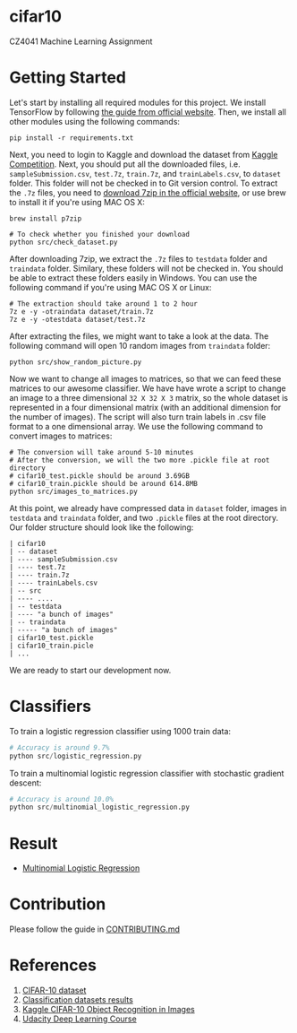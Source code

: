 # cifar10

CZ4041 Machine Learning Assignment

# Getting Started

Let's start by installing all required modules for this project. We install TensorFlow by following [the guide from official website](https://www.tensorflow.org/versions/0.6.0/get_started/os_setup.html). Then, we install all other modules using the following commands:

```Shell
pip install -r requirements.txt
```

Next, you need to login to Kaggle and download the dataset from [Kaggle Competition](https://www.kaggle.com/c/cifar-10). Next, you should put all the downloaded files, i.e. `sampleSubmission.csv`, `test.7z`, `train.7z`, and `trainLabels.csv`, to `dataset` folder. This folder will not be checked in to Git version control. To extract the `.7z` files, you need to [download 7zip in the official website](http://www.7-zip.org/download.html), or use brew to install it if you're using MAC OS X:

```Shell
brew install p7zip

# To check whether you finished your download
python src/check_dataset.py
```

After downloading 7zip, we extract the `.7z` files to `testdata` folder and `traindata` folder. Similary, these folders will not be checked in. You should be able to extract these folders easily in Windows. You can use the following command if you're using MAC OS X or Linux:

```Shell
# The extraction should take around 1 to 2 hour
7z e -y -otraindata dataset/train.7z
7z e -y -otestdata dataset/test.7z
```

After extracting the files, we might want to take a look at the data. The following command will open 10 random images from `traindata` folder:

```Shell
python src/show_random_picture.py
```

Now we want to change all images to matrices, so that we can feed these matrices to our awesome classifier. We have have wrote a script to change an image to a three dimensional `32 X 32 X 3` matrix, so the whole dataset is represented in a four dimensional matrix (with an additional dimension for the number of images). The script will also turn train labels in .csv file format to a one dimensional array. We use the following command to convert images to matrices: 

```Shell
# The conversion will take around 5-10 minutes
# After the conversion, we will the two more .pickle file at root directory
# cifar10_test.pickle should be around 3.69GB
# cifar10_train.pickle should be around 614.8MB
python src/images_to_matrices.py
```

At this point, we already have compressed data in `dataset` folder, images in `testdata` and `traindata` folder, and two `.pickle` files at the root directory. Our folder structure should look like the following:

```
| cifar10
| -- dataset
| ---- sampleSubmission.csv
| ---- test.7z
| ---- train.7z
| ---- trainLabels.csv
| -- src
| ---- ....
| -- testdata
| ---- "a bunch of images"
| -- traindata
| ----- "a bunch of images"
| cifar10_test.pickle
| cifar10_train.picle
| ...
```

We are ready to start our development now. 

# Classifiers

To train a logistic regression classifier using 1000 train data:

```Python
# Accuracy is around 9.7%
python src/logistic_regression.py
```

To train a multinomial logistic regression classifier with stochastic gradient descent:

```Python
# Accuracy is around 10.0%
python src/multinomial_logistic_regression.py
```

# Result

- [Multinomial Logistic Regression](results/mlr.md)

# Contribution

Please follow the guide in [CONTRIBUTING.md](CONTRIBUTING.md)

# References

1. [CIFAR-10 dataset](http://www.cs.toronto.edu/~kriz/cifar.html)
2. [Classification datasets results](http://rodrigob.github.io/are_we_there_yet/build/classification_datasets_results.html)
3. [Kaggle CIFAR-10 Object Recognition in Images](https://www.kaggle.com/c/cifar-10)
4. [Udacity Deep Learning Course](https://www.kaggle.com/c/cifar-10)